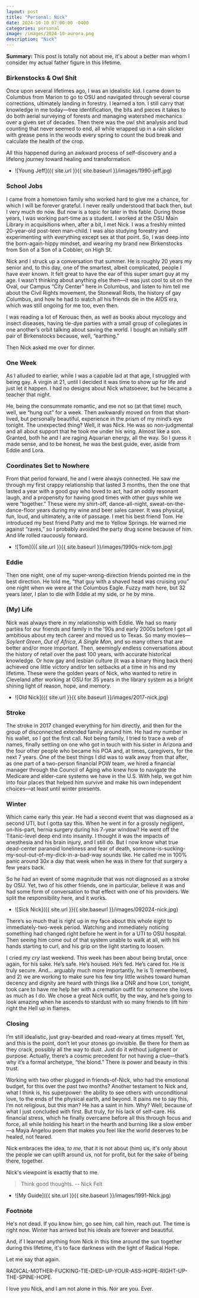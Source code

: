 ```yaml
---
layout: post
title: "Personal: Nick"
date: 2024-10-10 07:00:00 -0400
categories: personal
image: /images/2024-10-aurora.png 
description: "Nick"
---
```


**Summary:** This post is totally not about me, it's about a better man whom I consider my actual father figure in this lifetime.

<!-- more -->

### Birkenstocks & Owl Shit
Once upon several lifetimes ago, I was an idealistic kid. I came down to Columbus from Marion to go to OSU and navigated through several course corrections, ultimately landing in forestry. I learned a ton. I still carry that knowledge in me today—tree identification, the bits and pieces it takes to do both aerial surveying of forests and managing watershed mechanics over a given set of decades. Then there was the owl shit analysis and bud counting that never seemed to end, all while wrapped up in a rain slicker with grease pens in the woods every spring to count the bud break and calculate the health of the crop.

All this happened during an awkward process of self-discovery and a lifelong journey toward healing and transformation.

- ![Young Jeff]({{ site.url }}{{ site.baseurl }}/images/1990-jeff.jpg)

### School Jobs
I came from a hometown family who worked hard to give me a chance, for which I will be forever grateful. I never really understood that back then, but I very much do now. But now is a topic for later in this fable. During those years, I was working part-time as a student. I worked at the OSU Main Library in acquisitions when, after a bit, I met Nick. I was a freshly minted 20-year-old post-teen man-child. I was also studying forestry and experimenting with everything except sex at that point. So, I was deep into the born-again-hippy mindset, and wearing my brand new Birkenstocks from Son of a Son of a Cobbler, on High St.

Nick and I struck up a conversation that summer. He is roughly 20 years my senior and, to this day, one of the smartest, albeit complicated, people I have ever known. It felt great to have the ear of this super smart guy at my age. I wasn’t thinking about anything else then—it was just cool to sit on the Oval, our Campus “City Center” here in Columbus, and listen to him tell me about the Civil Rights movement, the Stonewall Riots, the history of gay Columbus, and how he had to watch all his friends die in the AIDS era, which was still ongoing for me too, even then.

I was reading a lot of Kerouac then, as well as books about mycology and insect diseases, having tie-dye parties with a small group of collegiates in one another’s orbit talking about saving the world. I bought an initially stiff pair of Birkenstocks because, well, “earthing.”

Then Nick asked me over for dinner.

### One Week
As I alluded to earlier, while I was a capable lad at that age, I struggled with being gay. A virgin at 21, until I decided it was time to show up for life and just let it happen. I had no designs about Nick whatsoever, but he became a teacher that night.

He, being the consummate romantic, and me not so (at that time) much, well, we “hung out” for a week. Then awkwardly moved on from that short-lived, but personally beautiful, experience in the prism of my mind’s eye tonight. The unexpected thing? Well, it was Nick. He was so non-judgmental and all about support that he took me under his wing. Almost like a son. Granted, both he and I are raging Aquarian energy, all the way. So I guess it made sense, and to be honest, he was the best guide, ever, aside from Eddie and Lora.

### Coordinates Set to Nowhere
From that period forward, he and I were always connected. He saw me through my first crappy relationship that lasted 3 months, then the one that lasted a year with a good guy who loved to act, had an oddly resonant laugh, and a propensity for having good times with other guys while we were “together.” These were my shirt-off, dance-all-night, sweat-on-the-dance-floor years during my wine and beer sales career. It was physical, fun, loud, and ultimately, a rite of passage. I met his best friend Tom. He introduced my best friend Patty and me to Yellow Springs. He warned me against “raves,” so I probably avoided the party drug scene because of him. And life rolled raucously forward.

- ![Tom]({{ site.url }}{{ site.baseurl }}/images/1990s-nick-tom.jpg)

### Eddie
Then one night, one of my super-wrong-direction friends pointed me in the best direction. He told me, “that guy with a shaved head was cruising you” one night when we were at the Columbus Eagle. Fuzzy math here, but 32 years later, I plan to die with Eddie at my side, or he by mine.

### (My) Life
Nick was always there in my relationship with Eddie. We had so many parties for our friends and family in the '90s and early 2000s before I got all ambitious about my tech career and moved us to Texas. So many movies—*Soylent Green*, *Out of Africa*, *A Single Man*, and so many others that are better and/or more important. Then, seemingly endless conversations about the history of retail over the past 100 years, with accurate historical knowledge. Or how gay and lesbian culture (it was a binary thing back then) achieved one little victory and/or ten setbacks at a time in his and my lifetime. These were the golden years of Nick, who wanted to retire in Cleveland after working at OSU for 35 years in the library system as a bright shining light of reason, hope, and memory.

- ![Old Nick]({{ site.url }}{{ site.baseurl }}/images/2017-nick.jpg)

### Stroke
The stroke in 2017 changed everything for him directly, and then for the group of disconnected extended family around him. He had my number in his wallet, so I got the first call. Not being family, I tried to trace a web of names, finally settling on one who got in touch with his sister in Arizona and the four other people who became his POA and, at times, caregivers, for the next 7 years. One of the best things I did was to walk away from that after, as one part of a two-person financial POW team, we hired a financial manager through the Council of Aging who knew how to navigate the Medicare and elder-care systems we have in the U.S. With help, we got him into four places that helped him survive and make his own independent choices—at least until winter presents.

### Winter
Which came early this year. He had a second event that was diagnosed as a second UTI, but I gotta say this. When he went in for a grossly negligent, on-his-part, hernia surgery during his 7-year window? He went off the Titanic-level deep end into insanity. I thought it was the impacts of anesthesia and his brain injury, and I still do. But I now know what true dead-center paranoid loneliness and fear of death, someone-is-sucking-my-soul-out-of-my-dick-in-a-bad-way sounds like. He called me in 100% panic around 30x a day that week when he was in there for that surgery a few years back.

So he had an event of some magnitude that was not diagnosed as a stroke by OSU. Yet, two of his other friends, one in particular, believe it was and had some form of conversation to that effect with one of his providers. We split the responsibility here, and it works.

- ![Sick Nick]({{ site.url }}{{ site.baseurl }}/images/092024-nick.jpg)

There’s so much that is right up in my face about this whole eight to immediately-two-week period. Watching and immediately noticing something had changed right before he went in for a UTI to OSU hospital. Then seeing him come out of that system unable to walk at all, with his hands starting to curl, and his grip on the light starting to loosen.

I cried my *cry* last weekend. This week has been about being brutal, once again, for his sake. He’s safe. He’s housed. He’s fed. He’s cared for. He is truly secure. And… arguably much more importantly, he is 1) remembered, and 2) we are working to make sure his few tiny little wishes toward human decency and dignity are heard with things like a DNR and how Lori, tonight, took care to have me help her with a cremation outfit for someone she loves as much as I do. We chose a great Nick outfit, by the way, and he’s going to look amazing when he ascends to stardust with so many friends to lift him right the Hell up in flames.

### Closing
I’m still idealistic, just gray-bearded and road-weary at times myself. Yet, and this is the point, don’t let your stones go invisible. Be there for them as they crack, possibly all the way to dust. Just do it without judgment or purpose. Actually, there’s a cosmic precedent for not having a clue—that’s why it’s a formal archetype, “the blond.” There is power and beauty in this trust.

Working with two other plugged in friends-of-Nick, who had the emotional budget, for this over the past two months? Another testament to Nick and, what I think is, his superpower: the ability to see others with unconditional love, to the ends of the physical earth, and beyond. It pains me to say this, I’m not religious, but this man? He has a saint in him. Why? Well, because of what I just concluded with first. But truly, for his lack of self-care. His financial stress, which he finally overcame before all this through focus and force, all while holding his heart in the hearth and burning like a slow ember—a Maya Angelou poem that makes you feel like the world deserves to be healed, not feared.

Nick embraces the idea, *to me*, that it is not about (him) us, it's only about the people we can uplift around us, not for profit, but for the sake of being there, together.

Nick's viewpoint is exactly that to me.

> Think good thoughts. -- Nick Felt

- ![My Guide]({{ site.url }}{{ site.baseurl }}/images/1991-Nick.jpg)

### Footnote
He's not dead. If you know him, go see him, call him, reach out. The time is right now. Winter has arrived but his ideals are forever and beautiful.

And, if I learned anything from Nick in this time around the sun together during this lifetime, it's to face darkness with the light of Radical Hope. 

Let me say that again. 

RADICAL-MOTHER-FUCKING-TIE-DIED-UP-YOUR-ASS-HOPE-RIGHT-UP-THE-SPINE-HOPE.

I love you Nick, and I am not alone in this. Nor are you. Ever. 
